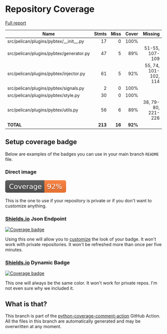 # Repository Coverage

[Full report](https://htmlpreview.github.io/?https://github.com/anjos/pelican-pybtex/blob/python-coverage-comment-action-data/htmlcov/index.html)

| Name                                       |    Stmts |     Miss |   Cover |   Missing |
|------------------------------------------- | -------: | -------: | ------: | --------: |
| src/pelican/plugins/pybtex/\_\_init\_\_.py |       17 |        0 |    100% |           |
| src/pelican/plugins/pybtex/generator.py    |       47 |        5 |     89% |51-55, 107-109 |
| src/pelican/plugins/pybtex/injector.py     |       61 |        5 |     92% |55, 74, 101-102, 114 |
| src/pelican/plugins/pybtex/signals.py      |        2 |        0 |    100% |           |
| src/pelican/plugins/pybtex/style.py        |       30 |        0 |    100% |           |
| src/pelican/plugins/pybtex/utils.py        |       56 |        6 |     89% |38, 79-80, 221-226 |
|                                  **TOTAL** |  **213** |   **16** | **92%** |           |


## Setup coverage badge

Below are examples of the badges you can use in your main branch `README` file.

### Direct image

[![Coverage badge](https://raw.githubusercontent.com/anjos/pelican-pybtex/python-coverage-comment-action-data/badge.svg)](https://htmlpreview.github.io/?https://github.com/anjos/pelican-pybtex/blob/python-coverage-comment-action-data/htmlcov/index.html)

This is the one to use if your repository is private or if you don't want to customize anything.

### [Shields.io](https://shields.io) Json Endpoint

[![Coverage badge](https://img.shields.io/endpoint?url=https://raw.githubusercontent.com/anjos/pelican-pybtex/python-coverage-comment-action-data/endpoint.json)](https://htmlpreview.github.io/?https://github.com/anjos/pelican-pybtex/blob/python-coverage-comment-action-data/htmlcov/index.html)

Using this one will allow you to [customize](https://shields.io/endpoint) the look of your badge.
It won't work with private repositories. It won't be refreshed more than once per five minutes.

### [Shields.io](https://shields.io) Dynamic Badge

[![Coverage badge](https://img.shields.io/badge/dynamic/json?color=brightgreen&label=coverage&query=%24.message&url=https%3A%2F%2Fraw.githubusercontent.com%2Fanjos%2Fpelican-pybtex%2Fpython-coverage-comment-action-data%2Fendpoint.json)](https://htmlpreview.github.io/?https://github.com/anjos/pelican-pybtex/blob/python-coverage-comment-action-data/htmlcov/index.html)

This one will always be the same color. It won't work for private repos. I'm not even sure why we included it.

## What is that?

This branch is part of the
[python-coverage-comment-action](https://github.com/marketplace/actions/python-coverage-comment)
GitHub Action. All the files in this branch are automatically generated and may be
overwritten at any moment.